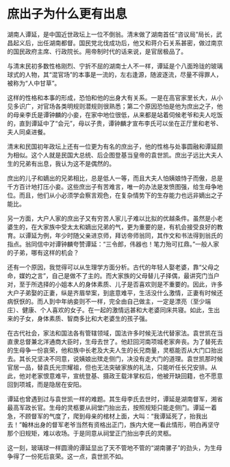 # 庶出子为什么更有出息

湖南人谭延，是中国近世政坛上一位不倒翁。清末做了湖南首任“咨议局”局长，武昌起义后，出任湖南都督。国民党北伐成功后，他又和蒋介石关系甚密，做过南京的国民政府主席、行政院长。用帝制时代的话来说，是官居极品了。 

与清末民初多数性格刚烈、宁折不屈的湖南士人不一样，谭延是个八面玲珑的玻璃球式的人物，其“混官场”的本事是一流的，左右逢源，随波逐流，尽量不得罪人，被称为“人中甘草”。 

这样的性格和本事的形成，恐怕和他的出身大有关系。一是在高官家里长大，从小见多识广，对官场各类明规则潜规则很熟悉；第二个原因恐怕是他为庶出之子，他的母亲李氏是谭钟麟的小妾，在家中地位很低，从来都是站着伺候老爷和夫人吃饭的，直到谭延中了“会元”，母以子贵，谭钟麟才宣布李氏可以坐在正厅里和老爷、夫人同桌进餐。 

清末和民国初年政坛上还有一位更为有名的庶出子，他的性格与处事圆融和谭延颇为相似。这个人就是民国大总统、后企图登基当皇帝的袁世凯。庶出子远比大夫人生的兄弟有出息，我认为这不是偶然的。 

庶出的儿子和嫡出的兄弟相比，总是低人一等，而且大夫人怕姨娘恃子而傲，总是千方百计地打压小妾。这些庶出子有苦难言，唯一的办法是发愤图强，给生母争地位。而且，他们从小必须学会察言观色，在复杂情势下的生存能力也远非嫡出之子能比。 

另一方面，大户人家的庶出子又有穷苦人家儿子难以比拟的优越条件。虽然是小老婆生的，在大家族中受太太和嫡出兄弟的气，更为重要的是，有机会接受良好的教育。以谭延为例，年少时随父亲进京师，拜访帝师翁同，其作文和书法得到翁氏的指点。翁同信中对谭钟麟夸赞谭延：“三令郎，伟器也！笔力殆可扛鼎。”一般人家的子弟，哪有这样的机会？ 

还有一个原因，我觉得可以从生理学方面分析。古代的年轻人娶老婆，靠“父母之命，媒妁之言”，自己是做不了主的。而大家族的父母替儿子择偶，最讲究门当户对，至于所选择的小姐本人的身体素质、儿子是否喜欢则是不重要的。因此，许多大户子弟娶的正妻，纵是齐眉举案，到底意难平，生活没什么激情，正妻有时候还病恹恹的。而人到中年纳妾则不一样，完全由自己做主，一定是漂亮（至少端庄）、健康、个人喜欢的女子。在一起的激情远甚和大老婆同床共寝。如此，生出来的子女，身体素质、智商多比和大老婆生的孩子强。 

在古代社会，家法和国法各有管辖领域，国法许多时候无法代替家法。袁世凯在当直隶总督兼北洋通商大臣时，生母去世了。他赶回河南项城老家奔丧。为了替死去的生母争一份哀荣，他和族中长老及大夫人生的长兄商量，灵柩能否从大门口抬出去。其长兄坚决不同意，说姨娘出殡走侧门，决没有走大门的道理。袁世凯那时候官居一品，替袁氏光宗耀祖，但也无法突破家族的礼法，只能听任长兄安排。从此，他对老家恨意难平，宣统登基、摄政王载沣掌权后，他被开缺回籍，也不愿意回到项城，而是隐居在安阳。 

谭延也曾遇到过与袁世凯一样的难题。其生母李氏去世时，谭延是湖南督军，湘省最高军政长官。生母的灵柩要从祠堂门抬出去，按照规矩只能走侧门。谭延一着急，不顾督军的气度了，爬到母亲的棺材上面，大叫：“我谭延死了，抬我出去！”翰林出身的督军老爷当然有资格出正门，族内大佬一看此情形，明白再坚守那个旧规矩，难以收场。于是同意从祠堂正门抬出李氏的灵柩。 

这一刻，玻璃球一样圆滑的谭延显出了天不管地不管的“湖南骡子”的劲头，为生母争得了一份死后哀荣。这一点，袁世凯不如。